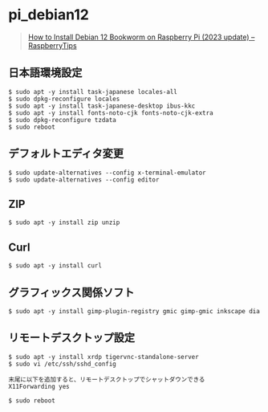 # pi_debian12

> [How to Install Debian 12 Bookworm on Raspberry Pi (2023 update) – RaspberryTips](https://raspberrytips.com/install-debian-on-raspberry-pi)

## 日本語環境設定

```
$ sudo apt -y install task-japanese locales-all
$ sudo dpkg-reconfigure locales
$ sudo apt -y install task-japanese-desktop ibus-kkc
$ sudo apt -y install fonts-noto-cjk fonts-noto-cjk-extra
$ sudo dpkg-reconfigure tzdata
$ sudo reboot
```

## デフォルトエディタ変更

```
$ sudo update-alternatives --config x-terminal-emulator
$ sudo update-alternatives --config editor
```

## ZIP

```
$ sudo apt -y install zip unzip
```

## Curl

```
$ sudo apt -y install curl
```

## グラフィックス関係ソフト

```
$ sudo apt -y install gimp-plugin-registry gmic gimp-gmic inkscape dia
```

## リモートデスクトップ設定

```
$ sudo apt -y install xrdp tigervnc-standalone-server
$ sudo vi /etc/ssh/sshd_config

末尾に以下を追加すると、リモートデスクトップでシャットダウンできる
X11Forwarding yes

$ sudo reboot
```



